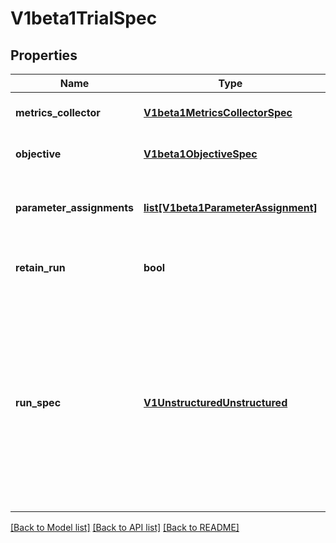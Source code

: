 # V1beta1TrialSpec

## Properties
Name | Type | Description | Notes
------------ | ------------- | ------------- | -------------
**metrics_collector** | [**V1beta1MetricsCollectorSpec**](V1beta1MetricsCollectorSpec.md) | Describes how metrics will be collected | [optional] 
**objective** | [**V1beta1ObjectiveSpec**](V1beta1ObjectiveSpec.md) | Describes the objective of the experiment. | [optional] 
**parameter_assignments** | [**list[V1beta1ParameterAssignment]**](V1beta1ParameterAssignment.md) | Key-value pairs for hyperparameters and assignment values. | 
**retain_run** | **bool** | Whether to retain the trial run object after completed. | [optional] 
**run_spec** | [**V1UnstructuredUnstructured**](V1UnstructuredUnstructured.md) | Raw text for the trial run spec. This can be any generic Kubernetes runtime object. The trial operator should create the resource as written, and let the corresponding resource controller (e.g. tf-operator) handle the rest. | [optional] 

[[Back to Model list]](../README.md#documentation-for-models) [[Back to API list]](../README.md#documentation-for-api-endpoints) [[Back to README]](../README.md)


